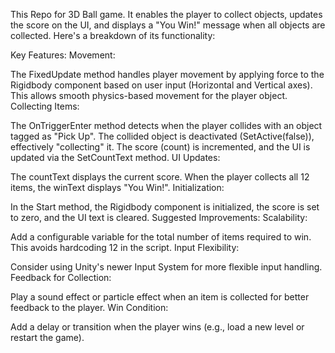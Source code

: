 This Repo for  3D Ball game. It enables the player to collect objects, updates the score on the UI, and displays a "You Win!" message when all objects are collected. Here's a breakdown of its functionality:

Key Features:
Movement:

The FixedUpdate method handles player movement by applying force to the Rigidbody component based on user input (Horizontal and Vertical axes).
This allows smooth physics-based movement for the player object.
Collecting Items:

The OnTriggerEnter method detects when the player collides with an object tagged as "Pick Up".
The collided object is deactivated (SetActive(false)), effectively "collecting" it.
The score (count) is incremented, and the UI is updated via the SetCountText method.
UI Updates:

The countText displays the current score.
When the player collects all 12 items, the winText displays "You Win!".
Initialization:

In the Start method, the Rigidbody component is initialized, the score is set to zero, and the UI text is cleared.
Suggested Improvements:
Scalability:

Add a configurable variable for the total number of items required to win. This avoids hardcoding 12 in the script.
Input Flexibility:

Consider using Unity's newer Input System for more flexible input handling.
Feedback for Collection:

Play a sound effect or particle effect when an item is collected for better feedback to the player.
Win Condition:

Add a delay or transition when the player wins (e.g., load a new level or restart the game).
